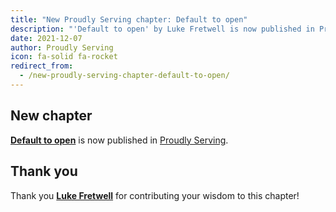 ```yaml
---
title: "New Proudly Serving chapter: Default to open"
description: "'Default to open' by Luke Fretwell is now published in Proudly Serving."
date: 2021-12-07
author: Proudly Serving
icon: fa-solid fa-rocket
redirect_from:
  - /new-proudly-serving-chapter-default-to-open/
---
```


## New chapter

**[Default to open](/contents/default-to-open)** is now published in [Proudly Serving](/).

## Thank you

Thank you **[Luke Fretwell](/contributors/luke-fretwell)** for contributing your wisdom to this chapter!
